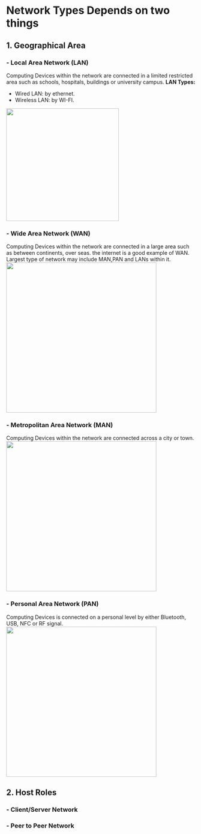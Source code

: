 # Network Types Depends on two things

## 1. Geographical Area
### - Local Area Network (LAN)
Computing Devices within the network are connected in a limited restricted area such as schools, hospitals, buildings or university campus.
**LAN Types:**
- Wired LAN: by ethernet.
- Wireless LAN: by WI-FI.
  
<img src="https://github.com/Reemaa828/NetworkLinuxBasics/assets/112731236/d48b1389-6a0f-458a-accc-b6d1045956ed" width="300">


### - Wide Area Network (WAN)
Computing Devices within the network are connected in a large area such as between continents, over seas. the internet is a good example of WAN.
Largest type of network may include MAN,PAN and LANs within it.
<img src="https://github.com/Reemaa828/NetworkLinuxBasics/assets/112731236/f95def7a-2c75-4c6e-ab11-903f663bb39c" width="400">
### - Metropolitan Area Network (MAN)
Computing Devices within the network are connected across a city or town.
<img src="https://github.com/Reemaa828/NetworkLinuxBasics/assets/112731236/c95b1f6a-fc3f-4741-9dd3-cd5e6ab24eed" width="400">

### - Personal Area Network (PAN)
Computing Devices is connected on a personal level by either Bluetooth, USB, NFC or RF signal.
<img src="https://github.com/Reemaa828/NetworkLinuxBasics/assets/112731236/146edfc5-e0fa-4a59-a197-01c40ae2801b" width="400">
## 2. Host Roles 

### - Client/Server Network


### -  Peer to Peer Network

